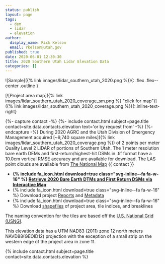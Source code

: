 ```yaml
---
status: publish
layout: page
tags:
  - dem
  - lidar
  - elevation
author:
  display_name: Rick Kelson
  email: rkelson@utah.gov
published: true
date: 2020-06-01 12:30:30
title: 2020 Southern Utah Lidar Elevation Data
categories: []
---
```


![Sample]({% link images/lidar_southern_utah_2020.png %}){: .flex .flex--center .outline }

[![Project area map]({% link images/lidar_southern_utah_2020_coverage_sm.png %} "click for map")]({% link images/lidar_southern_utah_2020_coverage.png %}){:.inline-text-right}

{%- capture contact -%}
{%- include contact.html subject=page.title contact=site.data.contacts.elevation text='or by request from' -%}
{%- endcapture -%}
During 2020 AGRC and the Utah Division of Emergency Management acquired [~9,740 square miles]({% link images/lidar_southern_utah_2020_coverage.png %}) of 2 points per meter Quality Level 2 LiDAR of portions of Southern Utah. The 1 meter resolution bare earth DEMs and first-return/highest-hit DSMs in .tif format have a 10.0cm vertical RMSE accuracy and are available for download. The LAS point clouds are available from [The National Map](https://apps.nationalmap.gov/downloader) {{ contact }}

<ul class="dotless">
  <li>
    <strong>
      {% include fa_icon.html download=true class="svg-inline--fa fa-w-16" %} <a href="https://raster.utah.gov/?cat=1%20Meter%20%7B2020%20Southern%20Utah%20LiDAR%7D" target="_blank">Retrieve 2020 Bare Earth DTMs and First Return DSMs via Interactive Map</a>
    </strong>
  </li>
  <li>
    {% include fa_icon.html download=true class="svg-inline--fa fa-w-16" %} Download project <a href="https://storage.googleapis.com/state-of-utah-sgid-downloads/lidar/southern-utah-2020/Southern_Utah_2020_Reports.zip" target="_blank">Reports</a> and <a href="https://storage.googleapis.com/state-of-utah-sgid-downloads/lidar/southern-utah-2020/Southern_Utah_2020_Metadata.zip" target="_blank">Metadata</a>
  </li>
  <li>
    {% include fa_icon.html download=true class="svg-inline--fa fa-w-16" %} Download <a href="https://storage.googleapis.com/state-of-utah-sgid-downloads/lidar/southern-utah-2020/Southern_Utah_2020_shps.zip" target="_blank">shapefiles</a> of project area, tile indices, and breaklines
  </li>
</ul>

The naming convention for the tiles are based off the [U.S. National Grid (USNG)](https://www.fgdc.gov/usng/how-to-read-usng/index_html).

This elevation data has a UTM NAD83 (2011) zone 12 north meters NAVD88(GEOID12) projection with the exception of a small strip on the western edge of the project area in zone 11.

{% include contact.html subject=page.title contact=site.data.contacts.elevation %}
